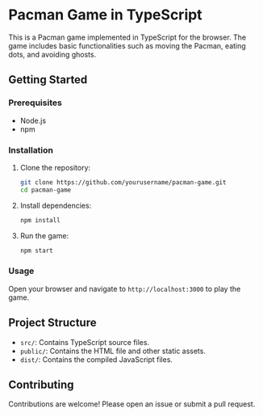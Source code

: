 # Pacman Game in TypeScript

This is a Pacman game implemented in TypeScript for the browser. The game includes basic functionalities such as moving the Pacman, eating dots, and avoiding ghosts.

## Getting Started

### Prerequisites

- Node.js
- npm

### Installation

1. Clone the repository:
   ```sh
   git clone https://github.com/yourusername/pacman-game.git
   cd pacman-game
   ```

2. Install dependencies:
   ```sh
   npm install
   ```

3. Run the game:
   ```sh
   npm start
   ```

### Usage

Open your browser and navigate to `http://localhost:3000` to play the game.

## Project Structure

- `src/`: Contains TypeScript source files.
- `public/`: Contains the HTML file and other static assets.
- `dist/`: Contains the compiled JavaScript files.

## Contributing

Contributions are welcome! Please open an issue or submit a pull request.
